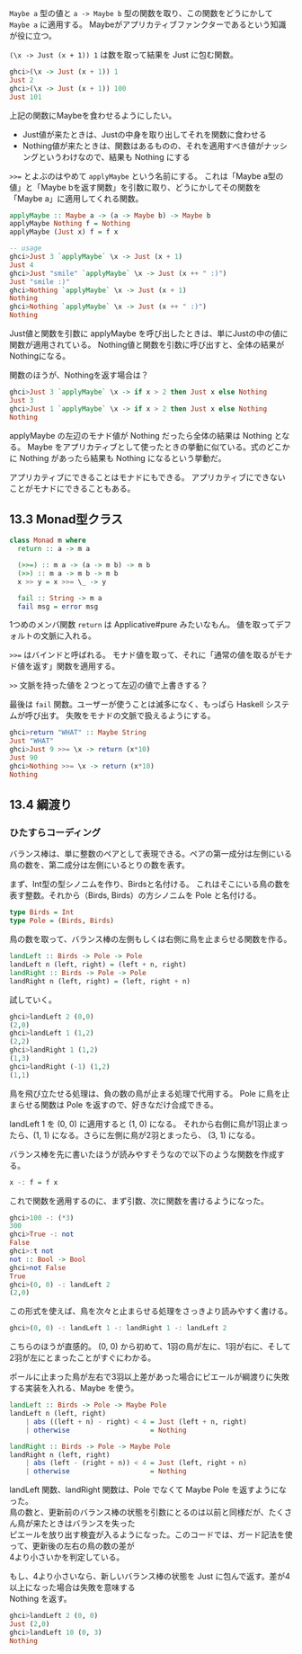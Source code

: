 `Maybe a` 型の値と `a -> Maybe b` 型の関数を取り、この関数をどうにかして `Maybe a` に適用する。
Maybeがアプリカティブファンクターであるという知識が役に立つ。

`(\x -> Just (x + 1)) 1` は数を取って結果を Just に包む関数。

```haskell
ghci>(\x -> Just (x + 1)) 1
Just 2
ghci>(\x -> Just (x + 1)) 100
Just 101
```

上記の関数にMaybeを食わせるようにしたい。

- Just値が来たときは、Justの中身を取り出してそれを関数に食わせる
- Nothing値が来たときは、関数はあるものの、それを適用すべき値がナッシングというわけなので、結果も Nothing にする

`>>=` とよぶのはやめて `applyMaybe` という名前にする。
これは「Maybe a型の値」と「Maybe bを返す関数」を引数に取り、どうにかしてその関数を「Maybe a」に適用してくれる関数。

```haskell
applyMaybe :: Maybe a -> (a -> Maybe b) -> Maybe b
applyMaybe Nothing f = Nothing
applyMaybe (Just x) f = f x

-- usage
ghci>Just 3 `applyMaybe` \x -> Just (x + 1)
Just 4
ghci>Just "smile" `applyMaybe` \x -> Just (x ++ " :)")
Just "smile :)"
ghci>Nothing `applyMaybe` \x -> Just (x + 1)
Nothing
ghci>Nothing `applyMaybe` \x -> Just (x ++ " :)")
Nothing
```

Just値と関数を引数に applyMaybe を呼び出したときは、単にJustの中の値に関数が適用されている。
Nothing値と関数を引数に呼び出すと、全体の結果がNothingになる。

関数のほうが、Nothingを返す場合は？

```haskell
ghci>Just 3 `applyMaybe` \x -> if x > 2 then Just x else Nothing
Just 3
ghci>Just 1 `applyMaybe` \x -> if x > 2 then Just x else Nothing
Nothing
```

applyMaybe の左辺のモナド値が Nothing だったら全体の結果は Nothing となる。
Maybe をアプリカティブとして使ったときの挙動に似ている。式のどこかに Nothing があったら結果も Nothing になるという挙動だ。

アプリカティブにできることはモナドにもできる。
アプリカティブにできないことがモナドにできることもある。

## 13.3 Monad型クラス

```haskell
class Monad m where
  return :: a -> m a

  (>>=) :: m a -> (a -> m b) -> m b
  (>>) :: m a -> m b -> m b
  x >> y = x >>= \_ -> y

  fail :: String -> m a
  fail msg = error msg
```

1つめのメンバ関数 `return` は Applicative#pure みたいなもん。
値を取ってデフォルトの文脈に入れる。

`>>=` はバインドと呼ばれる。
モナド値を取って、それに「通常の値を取るがモナド値を返す」関数を適用する。

`>>` 文脈を持った値を２つとって左辺の値で上書きする？

最後は `fail` 関数。ユーザーが使うことは滅多になく、もっぱら Haskell システムが呼び出す。
失敗をモナドの文脈で扱えるようにする。

```haskell
ghci>return "WHAT" :: Maybe String
Just "WHAT"
ghci>Just 9 >>= \x -> return (x*10)
Just 90
ghci>Nothing >>= \x -> return (x*10)
Nothing
```

## 13.4 綱渡り

### ひたすらコーディング

バランス棒は、単に整数のペアとして表現できる。ペアの第一成分は左側にいる鳥の数を、第二成分は左側にいるとりの数を表す。

まず、Int型の型シノニムを作り、Birdsと名付ける。
これはそこにいる鳥の数を表す整数。それから（Birds, Birds）の方シノニムを Pole と名付ける。

```haskell
type Birds = Int
type Pole = (Birds, Birds)
```

鳥の数を取って、バランス棒の左側もしくは右側に鳥を止まらせる関数を作る。

```haskell
landLeft :: Birds -> Pole -> Pole
landLeft n (left, right) = (left + n, right)
landRight :: Birds -> Pole -> Pole
landRight n (left, right) = (left, right + n)
```

試していく。

```haskell
ghci>landLeft 2 (0,0)
(2,0)
ghci>landLeft 1 (1,2)
(2,2)
ghci>landRight 1 (1,2)
(1,3)
ghci>landRight (-1) (1,2)
(1,1)
```

鳥を飛び立たせる処理は、負の数の鳥が止まる処理で代用する。
Pole に鳥を止まらせる関数は Pole を返すので、好きなだけ合成できる。

landLeft 1 を (0, 0) に適用すると (1, 0) になる。
それから右側に鳥が1羽止まったら、(1, 1) になる。さらに左側に鳥が2羽とまったら、
(3, 1) になる。

バランス棒を先に書いたほうが読みやすそうなので以下のような関数を作成する。

```haskell
x -: f = f x
```

これで関数を適用するのに、まず引数、次に関数を書けるようになった。

```haskell
ghci>100 -: (*3)
300
ghci>True -: not
False
ghci>:t not
not :: Bool -> Bool
ghci>not False
True
ghci>(0, 0) -: landLeft 2
(2,0)
```

この形式を使えば、鳥を次々と止まらせる処理をさっきより読みやすく書ける。

```haskell
ghci>(0, 0) -: landLeft 1 -: landRight 1 -: landLeft 2
```

こちらのほうが直感的。
(0, 0) から初めて、1羽の鳥が左に、1羽が右に、そして2羽が左にとまったことがすぐにわかる。

ポールに止まった鳥が左右で3羽以上差があった場合にピエールが綱渡りに失敗する実装を入れる、Maybe を使う。

```haskell
landLeft :: Birds -> Pole -> Maybe Pole
landLeft n (left, right)
    | abs ((left + n) - right) < 4 = Just (left + n, right)
    | otherwise                    = Nothing

landRight :: Birds -> Pole -> Maybe Pole
landRight n (left, right)
    | abs (left - (right + n)) < 4 = Just (left, right + n)
    | otherwise                    = Nothing
```

landLeft 関数、landRight 関数は、Pole でなくて Maybe Pole を返すようになった。  
鳥の数と、更新前のバランス棒の状態を引数にとるのは以前と同様だが、たくさん鳥が来たときはバランスを失った  
ピエールを放り出す検査が入るようになった。このコードでは、ガード記法を使って、更新後の左右の鳥の数の差が  
4より小さいかを判定している。

もし、4より小さいなら、新しいバランス棒の状態を Just に包んで返す。差が4以上になった場合は失敗を意味する  
Nothing を返す。

```haskell
ghci>landLeft 2 (0, 0)
Just (2,0)
ghci>landLeft 10 (0, 3)
Nothing
```